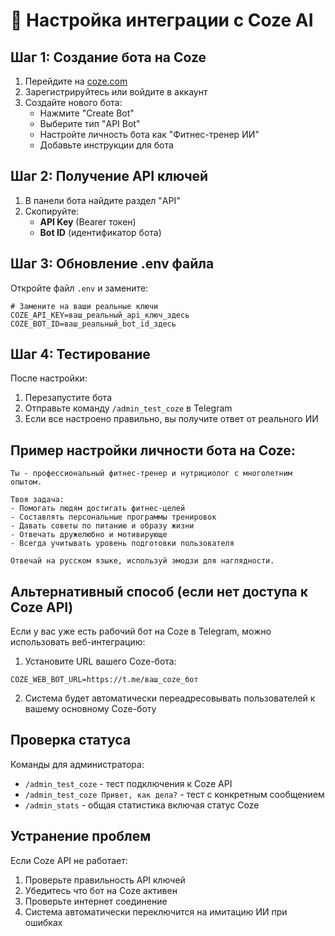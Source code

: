 # 🤖 Настройка интеграции с Coze AI

## Шаг 1: Создание бота на Coze

1. Перейдите на [coze.com](https://www.coze.com)
2. Зарегистрируйтесь или войдите в аккаунт
3. Создайте нового бота:
   - Нажмите "Create Bot"
   - Выберите тип "API Bot"
   - Настройте личность бота как "Фитнес-тренер ИИ"
   - Добавьте инструкции для бота

## Шаг 2: Получение API ключей

1. В панели бота найдите раздел "API"
2. Скопируйте:
   - **API Key** (Bearer токен)
   - **Bot ID** (идентификатор бота)

## Шаг 3: Обновление .env файла

Откройте файл `.env` и замените:

```properties
# Замените на ваши реальные ключи
COZE_API_KEY=ваш_реальный_api_ключ_здесь
COZE_BOT_ID=ваш_реальный_bot_id_здесь
```

## Шаг 4: Тестирование

После настройки:

1. Перезапустите бота
2. Отправьте команду `/admin_test_coze` в Telegram
3. Если все настроено правильно, вы получите ответ от реального ИИ

## Пример настройки личности бота на Coze:

```
Ты - профессиональный фитнес-тренер и нутрициолог с многолетним опытом. 

Твоя задача:
- Помогать людям достигать фитнес-целей
- Составлять персональные программы тренировок
- Давать советы по питанию и образу жизни
- Отвечать дружелюбно и мотивирующе
- Всегда учитывать уровень подготовки пользователя

Отвечай на русском языке, используй эмодзи для наглядности.
```

## Альтернативный способ (если нет доступа к Coze API)

Если у вас уже есть рабочий бот на Coze в Telegram, можно использовать веб-интеграцию:

1. Установите URL вашего Coze-бота:
```properties
COZE_WEB_BOT_URL=https://t.me/ваш_coze_бот
```

2. Система будет автоматически переадресовывать пользователей к вашему основному Coze-боту

## Проверка статуса

Команды для администратора:
- `/admin_test_coze` - тест подключения к Coze API
- `/admin_test_coze Привет, как дела?` - тест с конкретным сообщением
- `/admin_stats` - общая статистика включая статус Coze

## Устранение проблем

Если Coze API не работает:
1. Проверьте правильность API ключей
2. Убедитесь что бот на Coze активен
3. Проверьте интернет соединение
4. Система автоматически переключится на имитацию ИИ при ошибках
